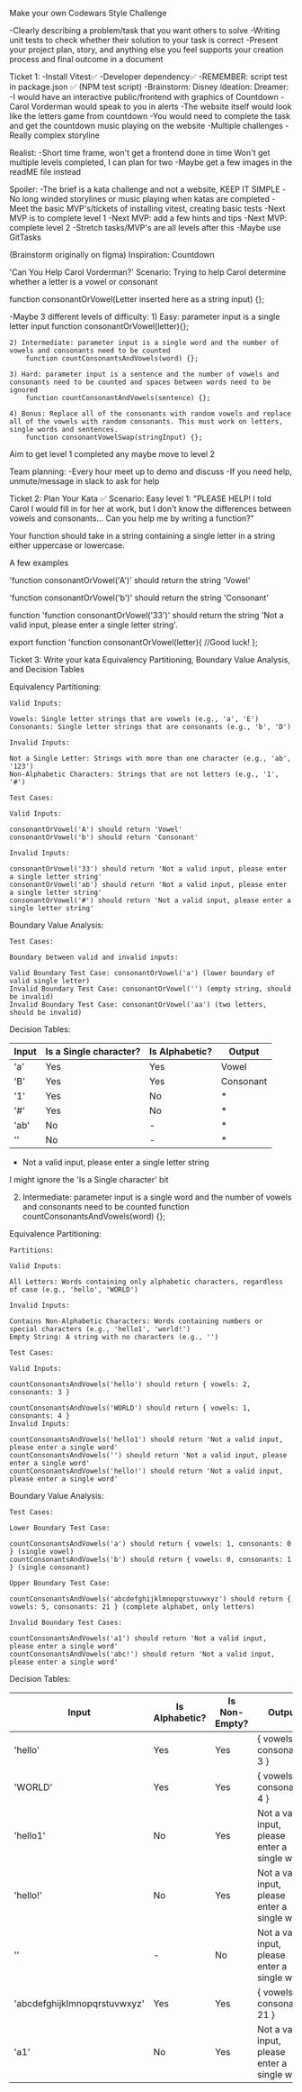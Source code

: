 Make your own Codewars Style Challenge

-Clearly describing a problem/task that you want others to solve
-Writing unit tests to check whether their solution to your task is correct
-Present your project plan, story, and anything else you feel supports your creation process and final outcome in a document

Ticket 1:
-Install Vitest✅
    -Developer dependency✅
    -REMEMBER: script test in package.json ✅
    (NPM test script)
-Brainstorm:
Disney ideation:
Dreamer: 
-I would have an interactive public/frontend with graphics of Countdown
-Carol Vorderman would speak to you in alerts
-The website itself would look like the letters game from countdown 
-You would need to complete the task and get the countdown music playing on the website
-Multiple challenges
-Really complex storyline

Realist:
-Short time frame, won't get a frontend done in time
                Won't get multiple levels completed, I can plan for two
-Maybe get a few images in the readME file instead 


Spoiler:
-The brief is a kata challenge and not a website, KEEP IT SIMPLE
-No long winded storylines or music playing when katas are completed
-Meet the basic MVP's/tickets of installing vitest, creating basic tests 
-Next MVP is to complete level 1
-Next MVP: add a few hints and tips
-Next MVP: complete level 2 
-Stretch tasks/MVP's are all levels after this 
-Maybe use GitTasks

(Brainstorm originally on figma)
Inspiration: Countdown

'Can You Help Carol Vorderman?'
Scenario: Trying to help Carol determine whether a letter is a vowel or consonant

function consonantOrVowel(Letter inserted here as a string input) {};

-Maybe 3 different levels of difficulty:
    1) Easy: parameter input is a single letter input
        function consonantOrVowel(letter){};

    2) Intermediate: parameter input is a single word and the number of vowels and consonants need to be counted
        function countConsonantsAndVowels(word) {};

    3) Hard: parameter input is a sentence and the number of vowels and consonants need to be counted and spaces between words need to be ignored
        function countConsonantAndVowels(sentence) {};

    4) Bonus: Replace all of the consonants with random vowels and replace all of the vowels with random consonants. This must work on letters, single words and sentences.
        function consonantVowelSwap(stringInput) {};

Aim to get level 1 completed any maybe move to level 2

Team planning: 
-Every hour meet up to demo and discuss
-If you need help, unmute/message in slack to ask for help

Ticket 2: Plan Your Kata ✅
Scenario: 
Easy level 1:
"PLEASE HELP! I told Carol I would fill in for her at work, but I don't know the differences between vowels and consonants... 
Can you help me by writing a function?"

Your function should take in a string containing a single letter in a string either uppercase or lowercase.

A few examples 

 'function consonantOrVowel('A')' should return the string 'Vowel'

  'function consonantOrVowel('b')' should return the string 'Consonant'

  function  'function consonantOrVowel('33')' should return the string 'Not a valid input, please enter a single letter string'.

  export function  'function consonantOrVowel(letter){
//Good luck!
  };

Ticket 3: Write your kata
Equivalency Partitioning, Boundary Value Analysis, and Decision Tables 

Equivalency Partitioning:

    Valid Inputs:

    Vowels: Single letter strings that are vowels (e.g., 'a', 'E')
    Consonants: Single letter strings that are consonants (e.g., 'b', 'D')

    Invalid Inputs:

    Not a Single Letter: Strings with more than one character (e.g., 'ab', '123')
    Non-Alphabetic Characters: Strings that are not letters (e.g., '1', '#')

    Test Cases:

    Valid Inputs:

    consonantOrVowel('A') should return 'Vowel'
    consonantOrVowel('b') should return 'Consonant'
    
    Invalid Inputs:

    consonantOrVowel('33') should return 'Not a valid input, please enter a single letter string'
    consonantOrVowel('ab') should return 'Not a valid input, please enter a single letter string'
    consonantOrVowel('#') should return 'Not a valid input, please enter a single letter string'

Boundary Value Analysis:

    Test Cases:

    Boundary between valid and invalid inputs:

    Valid Boundary Test Case: consonantOrVowel('a') (lower boundary of valid single letter)
    Invalid Boundary Test Case: consonantOrVowel('') (empty string, should be invalid)
    Invalid Boundary Test Case: consonantOrVowel('aa') (two letters, should be invalid)

Decision Tables:
 
| Input | Is a Single character? | Is Alphabetic? | Output    |
|-------|-------------------   |----------------|-----------|
| 'a'   | Yes                  | Yes            | Vowel     |
| 'B'   | Yes                  | Yes            | Consonant |
| '1'   | Yes                  | No             | *         |
| '#'   | Yes                  | No             | *         |
| 'ab'  | No                   | -              | *         |
| ''    | No                   | -              | *         |

* Not a valid input, please enter a single letter string 

I might ignore the 'Is a Single character' bit 

2) Intermediate: parameter input is a single word and the number of vowels and consonants need to be counted
        function countConsonantsAndVowels(word) {};

Equivalence Partitioning:

    Partitions:

    Valid Inputs:

    All Letters: Words containing only alphabetic characters, regardless of case (e.g., 'hello', 'WORLD')

    Invalid Inputs:

    Contains Non-Alphabetic Characters: Words containing numbers or special characters (e.g., 'hello1', 'world!')
    Empty String: A string with no characters (e.g., '')

    Test Cases:

    Valid Inputs:

    countConsonantsAndVowels('hello') should return { vowels: 2, consonants: 3 }

    countConsonantsAndVowels('WORLD') should return { vowels: 1, consonants: 4 }
    Invalid Inputs:

    countConsonantsAndVowels('hello1') should return 'Not a valid input, please enter a single word'
    countConsonantsAndVowels('') should return 'Not a valid input, please enter a single word'
    countConsonantsAndVowels('hello!') should return 'Not a valid input, please enter a single word'

Boundary Value Analysis:

    Test Cases:

    Lower Boundary Test Case:

    countConsonantsAndVowels('a') should return { vowels: 1, consonants: 0 } (single vowel)
    countConsonantsAndVowels('b') should return { vowels: 0, consonants: 1 } (single consonant)

    Upper Boundary Test Case:

    countConsonantsAndVowels('abcdefghijklmnopqrstuvwxyz') should return { vowels: 5, consonants: 21 } (complete alphabet, only letters)

    Invalid Boundary Test Cases:

    countConsonantsAndVowels('a1') should return 'Not a valid input, please enter a single word'
    countConsonantsAndVowels('abc!') should return 'Not a valid input, please enter a single word'

Decision Tables:

| Input              | Is Alphabetic? | Is Non-Empty? | Output                                          |
|--------------------|----------------|---------------|-------------------------------------------------|
| 'hello'            | Yes            | Yes           | { vowels: 2, consonants: 3 }                    |
| 'WORLD'            | Yes            | Yes           | { vowels: 1, consonants: 4 }                    |
| 'hello1'           | No             | Yes           | Not a valid input, please enter a single word   |
| 'hello!'           | No             | Yes           | Not a valid input, please enter a single word   |
| ''                 | -              | No            | Not a valid input, please enter a single word   |
| 'abcdefghijklmnopqrstuvwxyz' | Yes | Yes | { vowels: 5, consonants: 21 }                   |
| 'a1'               | No             | Yes           | Not a valid input, please enter a single word   |
